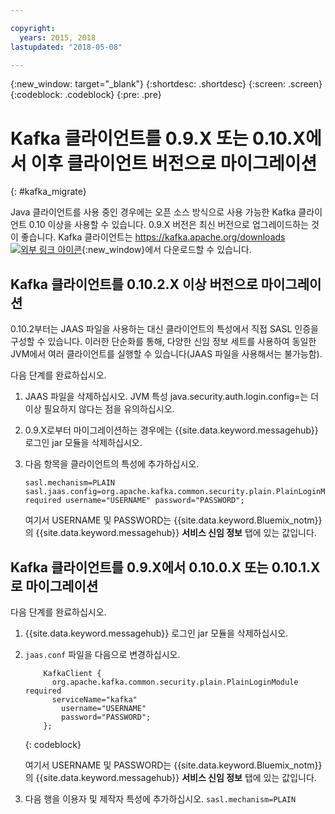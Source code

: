 ```yaml
---

copyright:
  years: 2015, 2018
lastupdated: "2018-05-08"

---
```


{:new_window: target="_blank"}
{:shortdesc: .shortdesc}
{:screen: .screen}
{:codeblock: .codeblock}
{:pre: .pre}

# Kafka 클라이언트를 0.9.X 또는 0.10.X에서 이후 클라이언트 버전으로 마이그레이션
{: #kafka_migrate}


Java 클라이언트를 사용 중인 경우에는
오픈 소스 방식으로 사용 가능한 Kafka 클라이언트 0.10 이상을 사용할 수 있습니다. 0.9.X 버전은 최신 버전으로 업그레이드하는 것이
좋습니다. Kafka 클라이언트는
[https://kafka.apache.org/downloads ![외부 링크 아이콘](../../icons/launch-glyph.svg "외부 링크 아이콘")](https://kafka.apache.org/downloads){:new_window}에서 다운로드할 수 있습니다. 


## Kafka 클라이언트를 0.10.2.X 이상 버전으로 마이그레이션

0.10.2부터는 JAAS 파일을 사용하는 대신 클라이언트의 특성에서 직접 SASL 인증을 구성할 수 있습니다. 이러한 단순화를 통해, 다양한 신임 정보 세트를 사용하여 동일한 JVM에서 여러 클라이언트를 실행할 수 있습니다(JAAS 파일을 사용해서는 불가능함).

다음 단계를 완료하십시오.

1. JAAS 파일을 삭제하십시오. JVM 특성 java.security.auth.login.config=<PATH TO JAAS>는 더 이상 필요하지 않다는 점을 유의하십시오.
2. 0.9.X로부터 마이그레이션하는 경우에는 {{site.data.keyword.messagehub}} 로그인 jar 모듈을 삭제하십시오.
2. 다음 항목을 클라이언트의 특성에 추가하십시오.
    ```
	sasl.mechanism=PLAIN
    sasl.jaas.config=org.apache.kafka.common.security.plain.PlainLoginModule required username="USERNAME" password="PASSWORD";
	```

	여기서 USERNAME 및 PASSWORD는 {{site.data.keyword.Bluemix_notm}}의 {{site.data.keyword.messagehub}} **서비스 신임 정보** 탭에 있는 값입니다.
	
	
## Kafka 클라이언트를 0.9.X에서 0.10.0.X 또는 0.10.1.X로 마이그레이션

다음 단계를 완료하십시오.

1. {{site.data.keyword.messagehub}} 로그인 jar 모듈을 삭제하십시오.
2. <code>jaas.conf</code> 파일을 다음으로 변경하십시오.
    ```
        KafkaClient {
          org.apache.kafka.common.security.plain.PlainLoginModule required
          serviceName="kafka"
            username="USERNAME"
            password="PASSWORD";
        };
    ```
    {: codeblock}

	여기서 USERNAME 및 PASSWORD는 {{site.data.keyword.Bluemix_notm}}의 {{site.data.keyword.messagehub}} **서비스 신임 정보** 탭에 있는 값입니다.
	
3. 다음 행을 이용자 및 제작자 특성에 추가하십시오. <code>sasl.mechanism=PLAIN</code>



